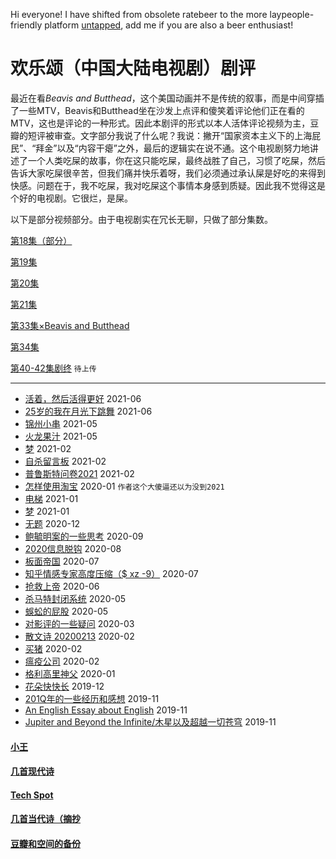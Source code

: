 Hi everyone! I have shifted from obsolete ratebeer to the more laypeople-friendly platform [untapped](https://untappd.com/user/elvinw), add me if you are also a beer enthusiast!

# 欢乐颂（中国大陆电视剧）剧评

最近在看*Beavis and Butthead*，这个美国动画并不是传统的叙事，而是中间穿插了一些MTV，Beavis和Butthead坐在沙发上点评和傻笑着评论他们正在看的MTV，这也是评论的一种形式。因此本剧评的形式以本人活体评论视频为主，豆瓣的短评被审查。文字部分我说了什么呢？我说：撇开“国家资本主义下的上海屁民”、“拜金”以及“内容干瘪”之外，最后的逻辑实在说不通。这个电视剧努力地讲述了一个人类吃屎的故事，你在这只能吃屎，最终战胜了自己，习惯了吃屎，然后告诉大家吃屎很辛苦，但我们痛并快乐着呀，我们必须通过承认屎是好吃的来得到快感。问题在于，我不吃屎，我对吃屎这个事情本身感到质疑。因此我不觉得这是个好的电视剧。它很烂，是屎。

以下是部分视频部分。由于电视剧实在冗长无聊，只做了部分集数。

[第18集（部分）](https://youtu.be/QKUE-8BZ_uY)

[第19集](https://youtu.be/CfEvb-N56Is)

[第20集](https://youtu.be/alGrwZqh9OU)

[第21集](https://youtu.be/VDn6Zhs9LDs)

[第33集×Beavis and Butthead](https://youtu.be/fVPV0Rxu0Qo)

[第34集](https://youtu.be/m7a7GSMwq9A)

[第40-42集剧终]()  `待上传`

---

* [活着，然后活得更好](posts/2021-06-motiv.md) 2021-06
* [25岁的我在月光下跳舞](posts/2021-06-25.md) 2021-06
* [锦州小串](posts/2021-05-bbq.md) 2021-05
* [火龙果汁](posts/2021-05-13-dragonfruit.md) 2021-05
* [梦](posts/2021-02-22-dream.md) 2021-02
* [自杀留言板](posts/2021-02-suicide.md) 2021-02
* [普鲁斯特问卷2021](posts/2021-02-q.md) 2021-02
* [怎样使用淘宝](posts/2020-01-taobao.md) 2020-01 `作者这个大傻逼还以为没到2021`
* [电梯](posts/2021-01-e.md) 2021-01
* [梦](posts/2021-01-dream.md) 2021-01
* [无题](posts/2020-12-28-none.md) 2020-12
* [鲍毓明案的一些思考](posts/2020-08-sh.md) 2020-09
* [2020信息脱钩](posts/2020-08-detach.md) 2020-08
* [板面帝国](posts/2020-07-28-bmatrix.md) 2020-07
* [知乎情感专家高度压缩（$ xz -9）](posts/2020-07-zhihu.md) 2020-07
* [抢救上帝](posts/2020-06-rescue-of-god.md) 2020-06
* [杀马特封闭系统](posts/2020-05-21-closure.md) 2020-05
* [蜈蚣的屁股](posts/2020-05-14-ass.md) 2020-05
* [对影评的一些疑问](posts/2020-03-11-mreview.md) 2020-03
* [散文诗 20200213](posts/2020-02-13-v.md) 2020-02
* [买猪](posts/2020-02-09-pig.md) 2020-02
* [瘟疫公司](posts/2020-02-02-ncov.md) 2020-02
* [格利高里神父](posts/2020-01-05-hl2.md) 2020-01
* [花朵快快长](posts/2019-12-21-none.md) 2019-12
* [201Q年的一些经历和感想](posts/2019-11-30-q.md) 2019-11
* [An English Essay about English](posts/2019-11-english.md) 2019-11
* [Jupiter and Beyond the Infinite/木星以及超越一切苍穹](posts/2019-11-26-idx.md) 2019-11

#### [小王](index_wang.md)

#### [几首现代诗](index_mverse.md)

#### [Tech Spot](index_tech.md)

#### [几首当代诗（摘抄](contemporary/intro.md)

#### [豆瓣和空间的备份](index_history.md)
